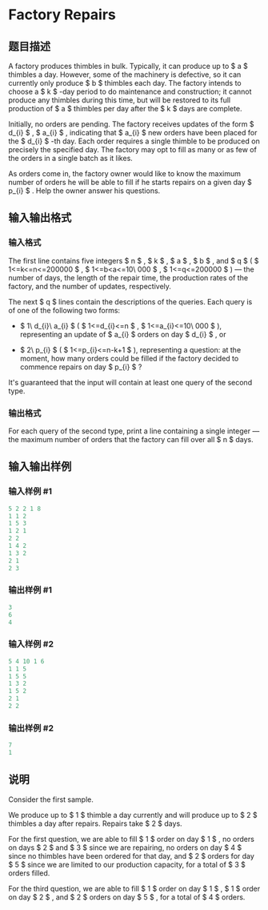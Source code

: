 # Factory Repairs

## 题目描述

A factory produces thimbles in bulk. Typically, it can produce up to $ a $ thimbles a day. However, some of the machinery is defective, so it can currently only produce $ b $ thimbles each day. The factory intends to choose a $ k $ -day period to do maintenance and construction; it cannot produce any thimbles during this time, but will be restored to its full production of $ a $ thimbles per day after the $ k $ days are complete.

Initially, no orders are pending. The factory receives updates of the form $ d_{i} $ , $ a_{i} $ , indicating that $ a_{i} $ new orders have been placed for the $ d_{i} $ -th day. Each order requires a single thimble to be produced on precisely the specified day. The factory may opt to fill as many or as few of the orders in a single batch as it likes.

As orders come in, the factory owner would like to know the maximum number of orders he will be able to fill if he starts repairs on a given day $ p_{i} $ . Help the owner answer his questions.

## 输入输出格式

### 输入格式

The first line contains five integers $ n $ , $ k $ , $ a $ , $ b $ , and $ q $ ( $ 1<=k<=n<=200000 $ , $ 1<=b&lt;a<=10\ 000 $ , $ 1<=q<=200000 $ ) — the number of days, the length of the repair time, the production rates of the factory, and the number of updates, respectively.

The next $ q $ lines contain the descriptions of the queries. Each query is of one of the following two forms:

- $ 1\ d_{i}\ a_{i} $ ( $ 1<=d_{i}<=n $ , $ 1<=a_{i}<=10\ 000 $ ), representing an update of $ a_{i} $ orders on day $ d_{i} $ , or

- $ 2\ p_{i} $ ( $ 1<=p_{i}<=n-k+1 $ ), representing a question: at the moment, how many orders could be filled if the factory decided to commence repairs on day $ p_{i} $ ?

It's guaranteed that the input will contain at least one query of the second type.

### 输出格式

For each query of the second type, print a line containing a single integer — the maximum number of orders that the factory can fill over all $ n $ days.

## 输入输出样例

### 输入样例 #1

```cpp
5 2 2 1 8
1 1 2
1 5 3
1 2 1
2 2
1 4 2
1 3 2
2 1
2 3

```
### 输出样例 #1

```cpp
3
6
4

```
### 输入样例 #2

```cpp
5 4 10 1 6
1 1 5
1 5 5
1 3 2
1 5 2
2 1
2 2

```
### 输出样例 #2

```cpp
7
1

```
## 说明

Consider the first sample.

We produce up to $ 1 $ thimble a day currently and will produce up to $ 2 $ thimbles a day after repairs. Repairs take $ 2 $ days.

For the first question, we are able to fill $ 1 $ order on day $ 1 $ , no orders on days $ 2 $ and $ 3 $ since we are repairing, no orders on day $ 4 $ since no thimbles have been ordered for that day, and $ 2 $ orders for day $ 5 $ since we are limited to our production capacity, for a total of $ 3 $ orders filled.

For the third question, we are able to fill $ 1 $ order on day $ 1 $ , $ 1 $ order on day $ 2 $ , and $ 2 $ orders on day $ 5 $ , for a total of $ 4 $ orders.

